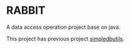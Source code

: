 
RABBIT
======================

A data access operation project base on java.

This project has previous project [simpledbutils](https://github.com/hanklee/simpledbutils).

